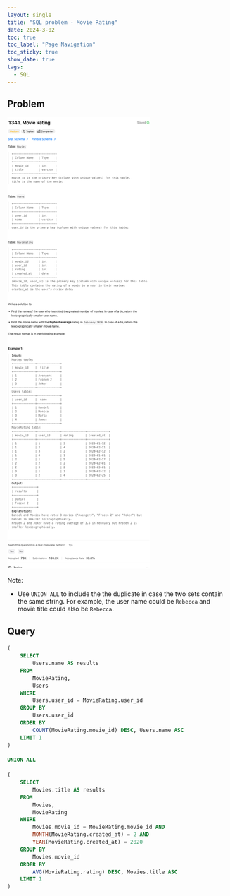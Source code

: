 ```yaml
---
layout: single
title: "SQL problem - Movie Rating"
date: 2024-3-02
toc: true
toc_label: "Page Navigation"
toc_sticky: true
show_date: true
tags:
  - SQL
---
```


## Problem

[![problem-1341](/assets/images/2024-03-02_10-18-28-problem-1341.png)](/assets/images/2024-03-02_10-18-28-problem-1341.png)

Note:

- Use `UNION ALL` to include the the duplicate in case the two sets contain the same string. For example, the user name could be `Rebecca` and movie title could also be `Rebecca`.

## Query

```sql
(
    SELECT
        Users.name AS results
    FROM
        MovieRating,
        Users
    WHERE
        Users.user_id = MovieRating.user_id
    GROUP BY
        Users.user_id
    ORDER BY
        COUNT(MovieRating.movie_id) DESC, Users.name ASC
    LIMIT 1
)

UNION ALL

(
    SELECT
        Movies.title AS results
    FROM
        Movies,
        MovieRating
    WHERE
        Movies.movie_id = MovieRating.movie_id AND
        MONTH(MovieRating.created_at) = 2 AND
        YEAR(MovieRating.created_at) = 2020
    GROUP BY
        Movies.movie_id
    ORDER BY
        AVG(MovieRating.rating) DESC, Movies.title ASC
    LIMIT 1
)
```
